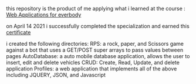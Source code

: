 this repository is the product of me applying what i learned at the course :
[Web Applications for everbody](https://www.coursera.org/learn/web-applications-php/home/welcome)

on April 14 2021 i successfully completed the specialization and earned this [certificate](https://www.coursera.org/account/accomplishments/specialization/certificate/8VAQ2KEK7GYK)

i created the following directories:
RPS: a rock, paper, and Scissors game against a bot that uses a GET/POST super arrays to pass values between pages
AutoDatabase: a auto mobile database application, allows the user to insert, edit and delete vehicles
CRUD: Create, Read, Update, and delete application
Profiles: a web application that implements all of the above including JQUERY, JSON, and Javascript 
